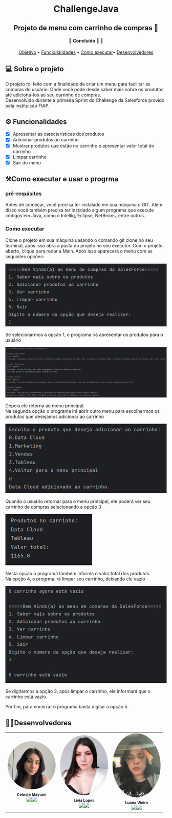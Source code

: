 <h1 align="center"> ChallengeJava</h1>
<h2 align="center">Projeto de menu com carrinho de compras 🛒</h2>
<h4 align="center">
	🚧   Concluído 🚀 🚧
</h4>
<p align="center">
 <a href="#objetivo">Objetivo</a> •
 <a href="#funcionalidades">Funcionalidades</a> • 
 <a href="#executar">Como executar</a>• 
 <a href="#desenvolvedores">Desenvolvedores</a>
</p>
<h2 id="objetivo">💻 Sobre o projeto</h2>
 O projeto foi feito com a finalidade de criar um menu para facilitar as compras do usuário. Onde você pode desde saber mais sobre os produtos até adicioná-los ao seu carrinho de compras.</br>
 Desenvolvido durante a primeira Sprint do Challenge da Salesforce provido pela instituição FIAP.

 <h2 id="funcionalidades">⚙️ Funcionalidades</h2>
 
- [x] Apresentar as carecterísticas dos produtos
- [x] Adicionar produtos ao carrinho
- [x] Mostrar produtos que estão no carrinho e apresentar valor total do carrinho
- [x] Limpar carrinho
- [x] Sair do menu

<h2 id="executar">⚒️Como executar e usar o progrma</h2>
<h3>pré-requisitos</h3>
Antes de começar, você precisa ter instalado em sua máquina o GIT. Além disso você também precisa ter instalado algum programa que execute códigos em Java, como o Intellig, Eclipse, NetBeans, entre outros.
<h3>Como executar</h3>
<p>Clone o projeto em sua máquina uasando o comando git clone no seu terminal, após isso abra a pasta do projeto no seu executor.
Com o projeto aberto, clique para rodar a Main. Após isso aparecerá o menu com as seguintes opções:</p>
<img src="./screenshots/menu.png"/>
<p>Se selecionarmos a opção 1, o programa irá apresentar os produtos para o usuário</p>
<img src="./screenshots/produtos.png"/>
<p>Depois ele retorna ao menu principal. <br/>Na segunda opção o programa irá abrir outro menu para escolhermos os produtos que desejamos adicionar ao carrinho</p>
<img src="./screenshots/adicionarProdutos.png"/>
<p>Quando o usuário retornar para o menu principal, ele poderá ver seu carrinho de compras selecionando a opção 3</p>
<img src="./screenshots/carrinho.png"/>
<p>Nesta opção o programa também informa o valor total dos produtos.<br/>Na opção 4, o progrma irá limpar seu carrinho, deixando ele vazio</p>
<img src="./screenshots/carrinhoVazio.png"/>
<p>Se digitarmos a opção 3, após limpar o carrinho, ele informará que o carrinho está vazio.</p>
<p>Por fim, para encerrar o programa basta digitar a opção 5.</p>
<h2 id="desenvolvedores">👩‍💻Desenvolvedores</h2>

<table>
  <tr>
    <td align="center"><img style="border-radius: 50%;" src="./imagens/MicrosoftTeams-image (2).png" width="150px;" alt=""/><br /><sub><b>Celeste Mayumi</b></sub><br /><a href="https://www.linkedin.com/in/celestetanaka/" title= "Linkedin"><img width="20px" src="https://logopng.com.br/logos/linkedin-83.png"/></a><a href="https://github.com/celestemayumi" title="GitHub"><img src="https://flyclipart.com/thumb2/github-logo-github-logo-media-icon-png-and-vector-for-free-813508.png" width="30px"/></a></td>  
    <td align="center"><img style="border-radius: 50%;" src="./imagens/MicrosoftTeams-image.png" width="150px;" alt=""/><br /><sub><b>Lívia Lopes</b></sub><br /><a href="https://www.linkedin.com/in/liviamarianalopes/" title="Linkedin"><img width="20px" src="https://logopng.com.br/logos/linkedin-83.png"/></a><a href="https://github.com/LiviaMarianaLopes" title="GitHub"><img src="https://flyclipart.com/thumb2/github-logo-github-logo-media-icon-png-and-vector-for-free-813508.png" width="30px"/></a></td>
    <td align="center"><img style="border-radius: 50%;" src="./imagens/MicrosoftTeams-image (1).png" width="150px;" alt=""/><br /><sub><b>Luana Vieira</b></sub><br /><a href="https://www.linkedin.com/in/luana-vieira-a093b5289/" title="Linkedin"><img width="20px" src="https://logopng.com.br/logos/linkedin-83.png"/></a><a href="https://github.com/luacttau" title="GitHub"><img src="https://flyclipart.com/thumb2/github-logo-github-logo-media-icon-png-and-vector-for-free-813508.png" width="30px"/></a></td>
   
  </tr>
</table>



